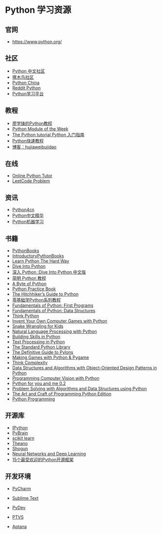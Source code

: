 # Python 学习资源


## 官网
- https://www.python.org/


## 社区
- [Python 中文社区][1]
- [啄木鸟社区][2]
- [Python China][3]
- [Reddit Python][4]
- [Python学习平台][5]

## 教程
- [廖学锋的Python教程][6]
- [Python Module of the Week][7]
- [The Python tutorial Python 入门指南][8]
- [Python快速教程][9]
- [博客：hujiaweibujidao][10]


## 在线
- [Online Python Tutor][11] 
- [LeetCode Problem][12]


## 资讯
- [Python4cn][13]
- [Python中文精华][14]
- [Python机器学习][15]



## 书籍
- [PythonBooks][16]
- [IntroductoryPythonBooks][17]
- [Learn Python The Hard Way][18]
- [Dive Into Python][19]
- [深入 Python :Dive Into Python 中文版][20]
- [简明 Python 教程][21]
- [A Byte of Python][22]
- [Python Practice Book][23]
- [The Hitchhiker’s Guide to Python][24]
- [零基础学Python系列教程][25]
- [Fundamentals of Python: First Programs][26]
- [Fundamentals of Python: Data Structures][27]
- [Think Python][28]
- [Invent Your Own Computer Games with Python][29]
- [Snake Wrangling for Kids][30]
- [Natural Language Processing with Python][31]
- [Building Skills in Python][32]
- [Text Processing in Python][33]
- [The Standard Python Library][34]
- [The Definitive Guide to Pylons][35]
- [Making Games with Python & Pygame][36]
- [Think Complexity][37]
- [Data Structures and Algorithms with Object-Oriented Design Patterns in Python][38]
- [Programming Computer Vision with Python][39]
- [Python for you and me 0.2][40]
- [Problem Solving with Algorithms and Data Structures using Python][41]
- [The Art and Craft of Programming Python Edition][42]
- [Python Programming][43]




## 开源库
- [IPython][44]
- [PyBrain][45]
- [scikit learn][46]
- [Theano][47]
- [Shogun][48]
- [Neural Networks and Deep Learning][49]
- [15个最受欢迎的Python开源框架][50]



## 开发环境
- [PyCharm][51]
- [Sublime Text][52]
- [PyDev][53] 
- [PTVS][54]
- [Aptana][55]


  [1]: http://python.cn/
  [2]: http://wiki.woodpecker.org.cn/moin/
  [3]: http://python-china.org/
  [4]: http://www.reddit.com/r/python
  [5]: http://www.pythoner.cn/
  [6]: http://www.liaoxuefeng.com/wiki/001374738125095c955c1e6d8bb493182103fac9270762a000
  [7]: http://pymotw.com/
  [8]: http://www.programlife.net/learn/py/tutorial/
  [9]: http://www.cnblogs.com/vamei/archive/2012/09/13/2682778.html
  [10]: http://hujiaweibujidao.github.io/
  [11]: http://pythontutor.com/
  [12]: https://oj.leetcode.com/problems/
  [13]: http://simple-is-better.com/
  [14]: http://u.memect.com/python-cn/
  [15]: http://python.memect.com/?tag=machinelearning
  [16]: https://wiki.python.org/moin/PythonBooks
  [17]: https://wiki.python.org/moin/IntroductoryBooks
  [18]: http://learnpythonthehardway.org/
  [19]: http://www.diveintopython.net/
  [20]: http://woodpecker.org.cn/diveintopython/toc/index.html
  [21]: http://woodpecker.org.cn/abyteofpython_cn/chinese/index.html
  [22]: http://www.swaroopch.com/notes/python/
  [23]: http://anandology.com/python-practice-book/index.html
  [24]: http://docs.python-guide.org/en/latest/
  [25]: http://www.itdiffer.com/
  [26]: http://home.wlu.edu/~lambertk/python/cs1python/index.html
  [27]: http://home.wlu.edu/~lambertk/python/cs2python/index.html
  [28]: http://www.greenteapress.com/thinkpython/thinkpython.html
  [29]: http://inventwithpython.com/
  [30]: http://www.briggs.net.nz/snake-wrangling-for-kids.html
  [31]: http://nltk.org/book/
  [32]: http://www.itmaybeahack.com/homepage/books/python.html
  [33]: http://gnosis.cx/TPiP/
  [34]: http://effbot.org/zone/librarybook-index.htm
  [35]: http://pylonsbook.com/en/1.1/
  [36]: http://inventwithpython.com/pygame/index.html
  [37]: http://greenteapress.com/complexity/html/index.html
  [38]: http://www.brpreiss.com/books/opus7/html/book.html
  [39]: http://programmingcomputervision.com/
  [40]: http://pymbook.readthedocs.org/en/latest/
  [41]: http://interactivepython.org/courselib/static/pythonds/index.html
  [42]: http://beastie.cs.ua.edu/cs150/book/index.html
  [43]: http://en.wikibooks.org/wiki/Python_Programming
  [44]: http://ipython.org/
  [45]: http://pybrain.org/
  [46]: http://scikit-learn.org/stable/
  [47]: http://deeplearning.net/software/theano/
  [48]: http://www.raetschlab.org/suppl/shogun
  [49]: http://neuralnetworksanddeeplearning.com/
  [50]: http://blog.jobbole.com/72306/
  [51]: http://www.jetbrains.com/products.html#python
  [52]: http://www.sublimetext.com/
  [53]: http://pydev.org/index.html
  [54]: https://pytools.codeplex.com/
  [55]: http://aptanaols.codeplex.com/




